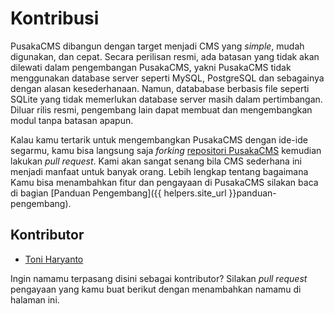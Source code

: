 # Kontribusi

PusakaCMS dibangun dengan target menjadi CMS yang *simple*, mudah digunakan, dan cepat. Secara perilisan resmi, ada batasan yang tidak akan dilewati dalam pengembangan PusakaCMS, yakni PusakaCMS tidak menggunakan database server seperti MySQL, PostgreSQL dan sebagainya dengan alasan kesederhanaan. Namun, datababase berbasis file seperti SQLite yang tidak memerlukan database server masih dalam pertimbangan. Diluar rilis resmi, pengembang lain dapat membuat dan mengembangkan modul tanpa batasan apapun.

Kalau kamu tertarik untuk mengembangkan PusakaCMS dengan ide-ide segarmu, kamu bisa langsung saja *forking* [repositori PusakaCMS](https://github.com/nyankod/pusakacms) kemudian lakukan *pull request*. Kami akan sangat senang bila CMS sederhana ini menjadi manfaat untuk banyak orang. Lebih lengkap tentang bagaimana Kamu bisa menambahkan fitur dan pengayaan di PusakaCMS silakan baca di bagian [Panduan Pengembang]({{ helpers.site_url }}panduan-pengembang).

## Kontributor

- [Toni Haryanto](http://toniharyanto.net)

Ingin namamu terpasang disini sebagai kontributor? Silakan *pull request* pengayaan yang kamu buat berikut dengan menambahkan namamu di halaman ini.